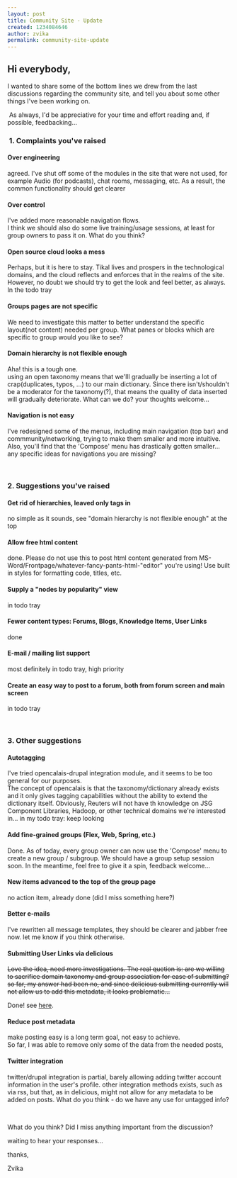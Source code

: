 ```yaml
---
layout: post
title: Community Site - Update
created: 1234084646
author: zvika
permalink: community-site-update
---
```

<h2>Hi everybody,</h2><p>I wanted to share some of the bottom lines we drew from the last discussions regarding the community site, and tell you about some other things I've been working on.</p> <p>&nbsp;As always, I'd be appreciative for your time and effort reading and, if possible, feedbacking...</p> <h3>&nbsp;1. Complaints you've raised</h3> <h4>Over engineering</h4> <p>agreed. I've shut off some of the modules in the site that were not used, for example Audio (for podcasts), chat rooms, messaging, etc. As a result, the common functionality should get clearer</p> <h4>Over control</h4> <p>I've added more reasonable navigation flows.<br />I think we should also do some live training/usage sessions, at least for group owners to pass it on. What do you think?</p> <h4>Open source cloud looks a mess</h4> <p>Perhaps, but it is here to stay. Tikal lives and prospers in the technological domains, and the cloud reflects and enforces that in the realms of the site. However, no doubt we should try to get the look and feel better, as always. In the todo tray</p> <h4>Groups pages are not specific</h4> <p>We need to investigate this matter to better understand the specific layout(not content) needed per group. What panes or blocks which are specific to group would you like to see?</p> <h4>Domain hierarchy is not flexible enough</h4> <p>Aha! this is a tough one.<br />using an open taxonomy means that we'lll gradually be inserting a lot of crap(duplicates, typos, ...) to our main dictionary. Since there isn't/shouldn't be a moderator for the taxonomy(?), that means the quality of data inserted will gradually deteriorate. What can we do? your thoughts welcome...</p> <h4>Navigation is not easy</h4> <p>I've redesigned some of the menus, including main navigation (top bar) and commmunity/networking, trying to make them smaller and more intuitive. Also, you'll find that the 'Compose' menu has drastically gotten smaller... any specific ideas for navigations you are missing?</p> <p>&nbsp;</p> <h3>2. Suggestions you've raised</h3> <h4>Get rid of hierarchies, leaved only tags in</h4> <p>no simple as it sounds, see &quot;domain hierarchy is not flexible enough&quot; at the top</p> <h4>Allow free html content</h4> <p>done. Please do not use this to post html content generated from MS-Word/Frontpage/whatever-fancy-pants-html-&quot;editor&quot; you're using! Use built in styles for formatting code, titles, etc.</p> <h4>Supply a &quot;nodes by popularity&quot; view</h4> <p>in todo tray</p> <h4>Fewer content types: Forums, Blogs, Knowledge Items, User Links</h4> <p>done</p> <h4>E-mail / mailing list support</h4> <p>most definitely in todo tray, high priority</p> <h4>Create an easy way to post to a forum, both from forum screen and main screen</h4> <p>in todo tray</p> <p>&nbsp;</p> <h3>3. Other suggestions</h3> <h4>Autotagging</h4> <p>I've tried opencalais-drupal integration module, and it seems to be too general for our purposes.<br />The concept of opencalais is that the taxonomy/dictionary already exists and it only gives tagging capabilities without the ability to extend the dictionary itself. Obviously, Reuters will not have th knowledge on JSG Component Libraries, Hadoop, or other technical domains we're interested in... in my todo tray: keep looking</p> <h4>Add fine-grained groups (Flex, Web, Spring, etc.)</h4> <p>Done. As of today, every group owner can now use the 'Compose' menu to create a new group / subgroup. We should have a group setup session soon. In the meantime, feel free to give it a spin, feedback welcome...</p> <h4>New items advanced to the top of the group page</h4> <p>no action item, already done (did I miss something here?)</p> <h4>Better e-mails</h4> <p>I've rewritten all message templates, they should be clearer and jabber free now. let me know if you think otherwise.</p> <h4>Submitting User Links via delicious</h4> <p><strike>Love the idea, need more investigations. The real quetion is: are we willing to sacrifice domain taxonomy and group association for ease of submitting? so far, my answer had been no, and since delicious submitting currently will not allow us to add this metadata, it looks problematic...</strike></p><p>Done! see <a href="https://planet.tikalk.com/community/alm-tools/story/how-use-delicious-bookmarks-site">here</a>.</p><h4>Reduce post metadata</h4> <p>make posting easy is a long term goal, not easy to achieve.<br />So far, I was able to remove only some of the data from the needed posts,</p> <h4>Twitter integration</h4> <p>twitter/drupal integration is partial, barely allowing adding twitter account information in the user's profile. other integration methods exists, such as via rss, but that, as in delicious, might not allow for any metadata to be added on posts. What do you think - do we have any use for untagged info?</p> <p>&nbsp;</p> <p>What do you think? Did I miss anything important from the discussion?&nbsp;</p> <p>waiting to hear your responses...</p> <p>thanks,</p> <p>Zvika</p>

